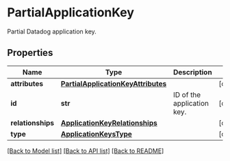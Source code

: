 # PartialApplicationKey

Partial Datadog application key.

## Properties

| Name              | Type                                                                      | Description                | Notes      |
| ----------------- | ------------------------------------------------------------------------- | -------------------------- | ---------- |
| **attributes**    | [**PartialApplicationKeyAttributes**](PartialApplicationKeyAttributes.md) |                            | [optional] |
| **id**            | **str**                                                                   | ID of the application key. | [optional] |
| **relationships** | [**ApplicationKeyRelationships**](ApplicationKeyRelationships.md)         |                            | [optional] |
| **type**          | [**ApplicationKeysType**](ApplicationKeysType.md)                         |                            | [optional] |

[[Back to Model list]](README.md#documentation-for-models) [[Back to API list]](README.md#documentation-for-api-endpoints) [[Back to README]](README.md)
